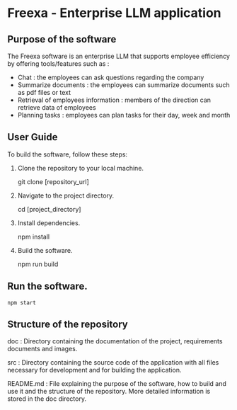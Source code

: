 # Freexa - Enterprise LLM application

## Purpose of the software

The Freexa software is an enterprise LLM that supports employee efficiency by offering tools/features such as :
- Chat : the employees can ask questions regarding the company
- Summarize documents : the employees can summarize documents such as pdf files or text
- Retrieval of employees information : members of the direction can retrieve data of employees
- Planning tasks : employees can plan tasks for their day, week and month

## User Guide

To build the software, follow these steps:

1. Clone the repository to your local machine.

    git clone [repository_url]


2. Navigate to the project directory.

    cd [project_directory]


3. Install dependencies.

    npm install 


4. Build the software.

    npm run build

## Run the software.
   
    npm start   



## Structure of the repository

doc :  Directory containing the documentation of the project, requirements documents and images. 

src : Directory containing the source code of the application with all files
necessary for development and for building the application. 

README.md : File explaining the purpose of the software, how to build and use it
and the structure of the repository. More detailed information is
stored in the doc directory. 


